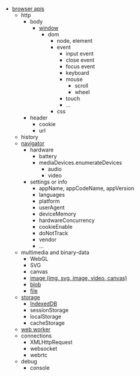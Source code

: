 - [browser apis](https://developer.mozilla.org/en-US/docs/Web/API)
  - http
    - body
      - [window](https://developer.mozilla.org/en-US/docs/Web/API/Window)
        - dom
          - node, element
          - event
            - input event
            - close event
            - focus event
            - keyboard
            - mouse
               - scroll
               - wheel
            - touch
            - ...
          - css
    - header
      - cookie
      - url
  - history
  - [navigator](https://developer.mozilla.org/en-US/docs/Web/API/Navigator)
    - hardware
      - battery
      - mediaDevices.enumerateDevices
        - audio
        - video
    - settings or info
      - appName, appCodeName, appVersion
      - languages
      - platform
      - userAgent
      - deviceMemory
      - hardwareConcurrency
      - cookieEnable
      - doNotTrack
      - vendor
      - ...
  - multimedia and binary-data
    - WebGL
    - SVG
    - canvas
    - [image (img, svg, image, video, canvas)](https://developer.mozilla.org/en-US/docs/Web/API/WindowOrWorkerGlobalScope/createImageBitmap)
    - [blob](https://developer.mozilla.org/en-US/docs/Web/API/Blob)
    - [file](https://developer.mozilla.org/en-US/docs/Web/API/File)
  - [storage](https://developer.mozilla.org/en-US/docs/Web/API/Storage)
    - [IndexedDB](https://developer.mozilla.org/en-US/docs/Web/API/IndexedDB_API)
    - sessionStorage
    - localStorage
    - cacheStorage
  - [web worker](https://developer.mozilla.org/en-US/docs/Web/API/Web_Workers_API)
  - connections
    - XMLHttpRequest
    - websocket
    - webrtc
  - debug
    - console
